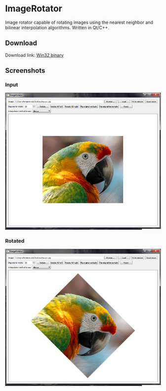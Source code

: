 # ImageRotator
Image rotator capable of rotating images using the nearest neighbor and bilinear interpolation algorithms. Written in Qt/C++.

## Download

Download link: [Win32 binary](https://github.com/Extender/ImageRotator/raw/master/bin/imagerotator-v1.0-bin-win32.zip)

## Screenshots

### Input

![Input screenshot](ScreenshotInput.png)

### Rotated

![Screenshot of rotated image](ScreenshotRotated.png)

